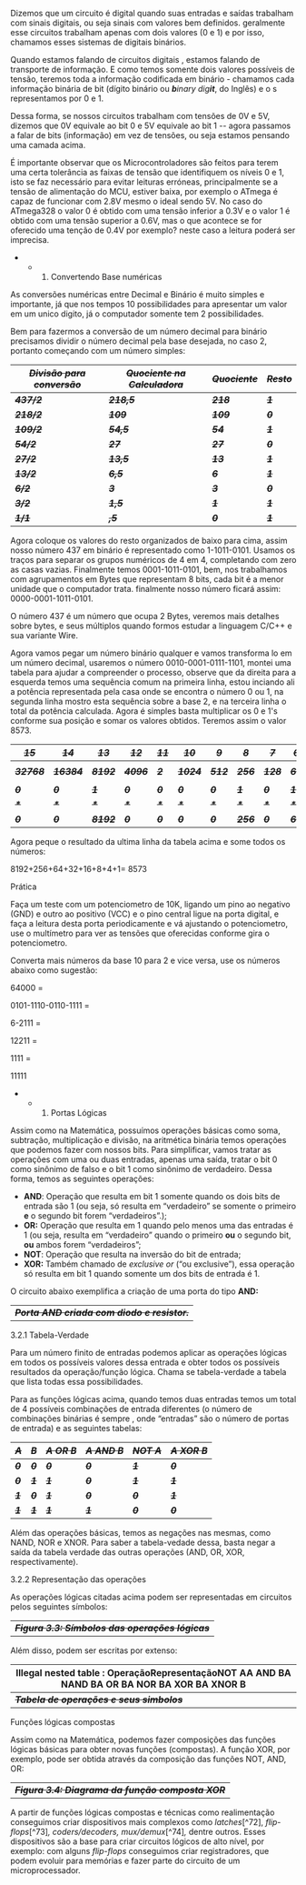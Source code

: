 Dizemos que um circuito é digital quando suas entradas e saídas trabalham com sinais digitais, ou seja sinais com valores bem definidos. geralmente esse circuitos trabalham apenas com dois valores (0 e 1) e por isso, chamamos esses sistemas de digitais binários.

Quando estamos falando de circuitos digitais , estamos falando de transporte de informação. E como temos somente dois valores possíveis de tensão, teremos toda a informação codificada em binário - chamamos cada informação binária de bit (dígito binário ou **_b_**_inary dig_**_it_**, do Inglês) e o s representamos por 0 e 1.

Dessa forma, se nossos circuitos trabalham com tensões de 0V e 5V, dizemos que 0V equivale ao bit 0 e 5V equivale ao bit 1 -- agora passamos a falar de bits (informação) em vez de tensões, ou seja estamos pensando uma camada acima.

É importante observar que os Microcontroladores são feitos para terem uma certa tolerância as faixas de tensão que identifiquem os níveis 0 e 1, isto se faz necessário para evitar leituras erróneas, principalmente se a tensão de alimentação do MCU, estiver baixa, por exemplo o ATmega é capaz de funcionar com 2.8V mesmo o ideal sendo 5V. No caso do ATmega328 o valor 0 é obtido com uma tensão inferior a 0.3V e o valor 1 é obtido com uma tensão superior a 0.6V, mas o que acontece se for oferecido uma tenção de 0.4V por exemplo? neste caso a leitura poderá ser imprecisa.

*   *   1.  Convertendo Base numéricas

As conversões numéricas entre Decimal e Binário é muito simples e importante, já que nos tempos 10 possibilidades para apresentar um valor em um unico digito, já o computador somente tem 2 possibilidades.

Bem para fazermos a conversão de um número decimal para binário precisamos dividir o número decimal pela base desejada, no caso 2, portanto começando com um número simples:

| **_~~Divisão para conversão~~_** | **_~~Quociente na Calculadora~~_** | **_~~Quociente~~_** | **_~~Resto~~_** |
| --- | --- | --- | --- |
| **_~~437/2~~_** | **_~~218,5~~_** | **_~~218~~_** | **_~~1~~_** |
| **_~~218/2~~_** | **_~~109~~_** | **_~~109~~_** | **_~~0~~_** |
| **_~~109/2~~_** | **_~~54,5~~_** | **_~~54~~_** | **_~~1~~_** |
| **_~~54/2~~_** | **_~~27~~_** | **_~~27~~_** | **_~~0~~_** |
| **_~~27/2~~_** | **_~~13,5~~_** | **_~~13~~_** | **_~~1~~_** |
| **_~~13/2~~_** | **_~~6,5~~_** | **_~~6~~_** | **_~~1~~_** |
| **_~~6/2~~_** | **_~~3~~_** | **_~~3~~_** | **_~~0~~_** |
| **_~~3/2~~_** | **_~~1,5~~_** | **_~~1~~_** | **_~~1~~_** |
| **_~~1/1~~_** | **_~~,5~~_** | **_~~0~~_** | **_~~1~~_** |

Agora coloque os valores do resto organizados de baixo para cima, assim nosso número 437 em binário é representado como 1-1011-0101\. Usamos os traços para separar os grupos numéricos de 4 em 4, completando com zero as casas vazias. Finalmente temos 0001-1011-0101, bem, nos trabalhamos com agrupamentos em Bytes que representam 8 bits, cada bit é a menor unidade que o computador trata. finalmente nosso número ficará assim: 0000-0001-1011-0101.

O número 437 é um número que ocupa 2 Bytes, veremos mais detalhes sobre bytes, e seus múltiplos quando formos estudar a linguagem C/C++ e sua variante Wire.

Agora vamos pegar um número binário qualquer e vamos transforma lo em um número decimal, usaremos o número 0010-0001-0111-1101, montei uma tabela para ajudar a compreender o processo, observe que da direita para a esquerda temos uma sequência comum na primeira linha, estou inciando ali a potência representada pela casa onde se encontra o número 0 ou 1, na segunda linha mostro esta sequência sobre a base 2, e na terceira linha o total da potência calculada. Agora é simples basta multiplicar os 0 e 1's conforme sua posição e somar os valores obtidos. Teremos assim o valor 8573.

| **_~~15~~_** | **_~~14~~_** | **_~~13~~_** | **_~~12~~_** | **_~~11~~_** | **_~~10~~_** | **_~~9~~_** | **_~~8~~_** | **_~~7~~_** | **_~~6~~_** | **_~~5~~_** | **_~~4~~_** | **_~~3~~_** | **_~~2~~_** | **_~~1~~_** | **_~~0~~_** |
| --- | --- | --- | --- | --- | --- | --- | --- | --- | --- | --- | --- | --- | --- | --- | --- |
|  |  |  |  |  |  |  |  |  |  |  |  |  |  |  |  |
| **_~~32768~~_** | **_~~16384~~_** | **_~~8192~~_** | **_~~4096~~_** | **_~~2~~_** | **_~~1024~~_** | **_~~512~~_** | **_~~256~~_** | **_~~128~~_** | **_~~64~~_** | **_~~32~~_** | **_~~16~~_** | **_~~8~~_** | **_~~4~~_** | **_~~2~~_** | **_~~1~~_** |
|  |  |  |  |  |  |  |  |  |  |  |  |  |  |  |  |
| **_~~0~~_** | **_~~0~~_** | **_~~1~~_** | **_~~0~~_** | **_~~0~~_** | **_~~0~~_** | **_~~0~~_** | **_~~1~~_** | **_~~0~~_** | **_~~1~~_** | **_~~1~~_** | **_~~1~~_** | **_~~1~~_** | **_~~1~~_** | **_~~0~~_** | **_~~1~~_** |
| **_~~*~~_** | **_~~*~~_** | **_~~*~~_** | **_~~*~~_** | **_~~*~~_** | **_~~*~~_** | **_~~*~~_** | **_~~*~~_** | **_~~*~~_** | **_~~*~~_** | **_~~*~~_** | **_~~*~~_** | **_~~*~~_** | **_~~*~~_** | **_~~*~~_** | **_~~*~~_** |
| **_~~0~~_** | **_~~0~~_** | **_~~8192~~_** | **_~~0~~_** | **_~~0~~_** | **_~~0~~_** | **_~~0~~_** | **_~~256~~_** | **_~~0~~_** | **_~~64~~_** | **_~~32~~_** | **_~~16~~_** | **_~~8~~_** | **_~~4~~_** | **_~~0~~_** | **_~~1~~_** |

Agora peque o resultado da ultima linha da tabela acima e some todos os números:

8192+256+64+32+16+8+4+1= 8573

Prática

Faça um teste com um potenciometro de 10K, ligando um pino ao negativo (GND) e outro ao positivo (VCC) e o pino central ligue na porta digital, e faça a leitura desta porta periodicamente e vá ajustando o potenciometro, use o multímetro para ver as tensões que oferecidas conforme gira o potenciometro.

Converta mais números da base 10 para 2 e vice versa, use os números abaixo como sugestão:

64000 =

0101-1110-0110-1111 =

6-2111 =

12211 =

1111 =

11111

*   *   1.  Portas Lógicas

Assim como na Matemática, possuímos operações básicas como soma, subtração, multiplicação e divisão, na aritmética binária temos operações que podemos fazer com nossos bits. Para simplificar, vamos tratar as operações com uma ou duas entradas, apenas uma saída, tratar o bit 0 como sinônimo de falso e o bit 1 como sinônimo de verdadeiro. Dessa forma, temos as seguintes operações:

*   **AND**: Operação que resulta em bit 1 somente quando os dois bits de entrada são 1 (ou seja, só resulta em “verdadeiro” se somente o primeiro **e** o segundo bit forem “verdadeiros”.);
*   **OR:** Operação que resulta em 1 quando pelo menos uma das entradas é 1 (ou seja, resulta em “verdadeiro” quando o primeiro **ou** o segundo bit, **ou** ambos forem “verdadeiros”;
*   **NOT**: Operação que resulta na inversão do bit de entrada;
*   **XOR:** Também chamado de _exclusive or_ (“ou exclusive”), essa operação só resulta em bit 1 quando somente um dos bits de entrada é 1.

O circuito abaixo exemplifica a criação de uma porta do tipo **AND:**

|  |
| --- |
| **_~~Porta AND criada com diodo e resistor.~~_** |

3.2.1 Tabela-Verdade

Para um número finito de entradas podemos aplicar as operações lógicas em todos os possíveis valores dessa entrada e obter todos os possíveis resultados da operação/função lógica. Chama se tabela-verdade a tabela que lista todas essa possibilidades.

Para as funções lógicas acima, quando temos duas entradas temos um total de 4 possíveis combinações de entrada diferentes (o número de combinações binárias é sempre , onde “entradas” são o número de portas de entrada) e as seguintes tabelas:

| **_~~A~~_** | **_~~B~~_** | **_~~A OR B~~_** | **_~~A AND B~~_** | **_~~NOT A~~_** | **_~~A XOR B~~_** |
| --- | --- | --- | --- | --- | --- |
| **_~~0~~_** | **_~~0~~_** | **_~~0~~_** | **_~~0~~_** | **_~~1~~_** | **_~~0~~_** |
| **_~~0~~_** | **_~~1~~_** | **_~~1~~_** | **_~~0~~_** | **_~~1~~_** | **_~~1~~_** |
| **_~~1~~_** | **_~~0~~_** | **_~~1~~_** | **_~~0~~_** | **_~~0~~_** | **_~~1~~_** |
| **_~~1~~_** | **_~~1~~_** | **_~~1~~_** | **_~~1~~_** | **_~~0~~_** | **_~~0~~_** |

Além das operações básicas, temos as negações nas mesmas, como NAND, NOR e XNOR. Para saber a tabela-vedade dessa, basta negar a saída da tabela verdade das outras operações (AND, OR, XOR, respectivamente).

3.2.2 Representação das operações

As operações lógicas citadas acima podem ser representadas em circuitos pelos seguintes símbolos:

|  |
| --- |
| **_~~Figura 3.3: Símbolos das operações lógicas~~_** |

Além disso, podem ser escritas por extenso:

| **Illegal nested table :** OperaçãoRepresentaçãoNOT AA AND BA NAND BA OR BA NOR BA XOR BA XNOR B |
| --- |
| **_~~Tabela de operações e seus simbolos~~_** |

Funções lógicas compostas

Assim como na Matemática, podemos fazer composições das funções lógicas básicas para obter novas funções (compostas). A função XOR, por exemplo, pode ser obtida através da composição das funções NOT, AND, OR:

|  |
| --- |
| **_~~Figura 3.4: Diagrama da função composta XOR~~_** |

A partir de funções lógicas compostas e técnicas como realimentação conseguimos criar dispositivos mais complexos como _latches_[^72], _flip-flops_[^73]_, coders/decoders, mux/demux_[^74]_,_ dentre outros. Esses dispositivos são a base para criar circuitos lógicos de alto nível, por exemplo: com alguns _flip-flops_ conseguimos criar registradores, que podem evoluir para memórias e fazer parte do circuito de um microprocessador.


